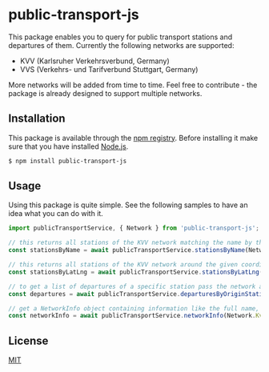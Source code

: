 # public-transport-js

This package enables you to query for public transport stations and departures of them. Currently the following networks are supported:

- KVV (Karlsruher Verkehrsverbund, Germany)
- VVS (Verkehrs- und Tarifverbund Stuttgart, Germany)

More networks will be added from time to time. Feel free to contribute - the package is already designed to support multiple networks.

## Installation

This package is available through the [npm registry](https://www.npmjs.com/). Before installing it make sure that you have installed [Node.js](https://nodejs.org/en/download/).

```bash
$ npm install public-transport-js
```

## Usage

Using this package is quite simple. See the following samples to have an idea what you can do with it.

```js
import publicTransportService, { Network } from 'public-transport-js';

// this returns all stations of the KVV network matching the name by the query string 'Karlsruhe Hbf' - you don't have to pass the whole name
const stationsByName = await publicTransportService.stationsByName(Network.Kvv, 'Karlsruhe Hbf');

// this returns all stations of the KVV network around the given coordinate
const stationsByLatLng = await publicTransportService.stationsByLatLng(Network.Kvv, 48.9939401, 8.4009743);

// to get a list of departures of a specific station pass the network and station ID to the following method
const departures = await publicTransportService.departuresByOriginStation(Network.Kvv, '7000090');

// get a NetworkInfo object containing information like the full name, country and location of a specific network
const networkInfo = await publicTransportService.networkInfo(Network.Kvv);
```

## License

[MIT](LICENSE)
